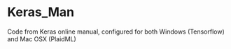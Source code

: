 # Keras_Man

Code from Keras online manual, configured for both Windows (Tensorflow) and Mac OSX (PlaidML)
